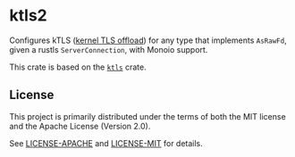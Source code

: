 # ktls2

Configures kTLS ([kernel TLS
offload](https://www.kernel.org/doc/html/latest/networking/tls-offload.html))
for any type that implements `AsRawFd`, given a rustls `ServerConnection`, with Monoio support.

This crate is based on the [`ktls`](https://github.com/rustls/ktls) crate.

## License

This project is primarily distributed under the terms of both the MIT license
and the Apache License (Version 2.0).

See [LICENSE-APACHE](LICENSE-APACHE) and [LICENSE-MIT](LICENSE-MIT) for details.
